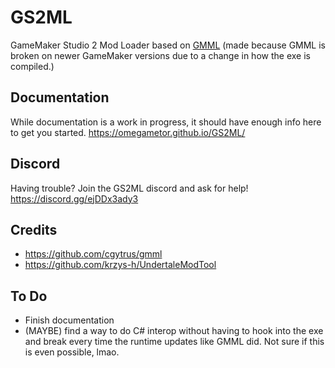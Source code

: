 # GS2ML
GameMaker Studio 2 Mod Loader based on [GMML](https://github.com/cgytrus/gmml)
(made because GMML is broken on newer GameMaker versions due to a change in how the exe is compiled.)

## Documentation
While documentation is a work in progress, it should have enough info here to get you started.
https://omegametor.github.io/GS2ML/
 
## Discord
Having trouble? Join the GS2ML discord and ask for help!
https://discord.gg/ejDDx3ady3

## Credits
- https://github.com/cgytrus/gmml
- https://github.com/krzys-h/UndertaleModTool

## To Do
- Finish documentation
- (MAYBE) find a way to do C# interop without having to hook into the exe and break every time the runtime updates like GMML did. Not sure if this is even possible, lmao.
